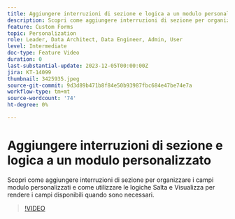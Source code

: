 ```yaml
---
title: Aggiungere interruzioni di sezione e logica a un modulo personalizzato
description: Scopri come aggiungere interruzioni di sezione per organizzare i campi modulo personalizzati e come utilizzare le logiche Salta e Visualizza per rendere i campi disponibili quando sono necessari.
feature: Custom Forms
topic: Personalization
role: Leader, Data Architect, Data Engineer, Admin, User
level: Intermediate
doc-type: Feature Video
duration: 0
last-substantial-update: 2023-12-05T00:00:00Z
jira: KT-14099
thumbnail: 3425935.jpeg
source-git-commit: 9d3d89b471b8f84e50b93987fbc684e47be74e7a
workflow-type: tm+mt
source-wordcount: '74'
ht-degree: 0%

---
```



# Aggiungere interruzioni di sezione e logica a un modulo personalizzato

Scopri come aggiungere interruzioni di sezione per organizzare i campi modulo personalizzati e come utilizzare le logiche Salta e Visualizza per rendere i campi disponibili quando sono necessari.

>[!VIDEO](https://video.tv.adobe.com/v/3425935/?quality=12&learn=on)
